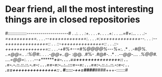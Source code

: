 # Dear friend, all the most interesting things are in closed repositories
#:::::::::::::::---------------------#
*.              .:.                 .*
*.              :+.                 .*
*.              .+.                 .*
*.              .+:                 .*
*.          ...=*#*+:...            .*
*.        .:-=+++++++++=.           .*
*.       .--++++++++++++=:.         .*
*.      .=:++++++++++++++--.        .*
*.      :--++++++++++++++=::        .*
*.      ::-++++++++++++++=::        .*
*.     .::-++++++++++++++=::        .*
*.   .-+#%+--=#%@@@@%*---*%*+:.     .*
*.  .-#@%.    ..+@@=..   .:%@#:.    .*
*.  .-@@+..*@-  :@@. .#%- .#@#-.    .*
*.  .--@@-.... .%@@#. ....=@@=:.    .*
*.    .--+****************+=-.      .*
*.      .==+++++++++++++++::        .*
*.      .=-.-.::.::.::.-.=-:        .*
*.      .==-=:-..:..:::=--=:        .*
*.      .==:-.::.:..::.-:=-:        .*
*.      .==+++++++++++++++::        .*
#:::::-++=*####*******####+++-:::::::#

